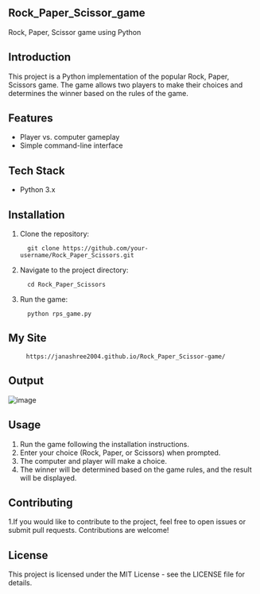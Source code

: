 ## Rock_Paper_Scissor_game

Rock, Paper, Scissor game using Python

## Introduction

This project is a Python implementation of the popular Rock, Paper, Scissors game. The game allows two players to make their choices and determines the winner based on the rules of the game.

## Features

- Player vs. computer gameplay
- Simple command-line interface

## Tech Stack

- Python 3.x

## Installation

1. Clone the repository:

         git clone https://github.com/your-username/Rock_Paper_Scissors.git

2. Navigate to the project directory:

         cd Rock_Paper_Scissors

3. Run the game:

         python rps_game.py

## My Site

         https://janashree2004.github.io/Rock_Paper_Scissor-game/

## Output

![image](https://github.com/Janashree2004/Rock_Paper_Scissor_Game/assets/142415775/bf9c8a93-1cd0-4502-aad3-17a80893433a)

## Usage
1. Run the game following the installation instructions.
2. Enter your choice (Rock, Paper, or Scissors) when prompted.
3. The computer and player will make a choice.
4. The winner will be determined based on the game rules, and the result will be displayed.
   
## Contributing
1.If you would like to contribute to the project, feel free to open issues or submit pull requests. Contributions are welcome!

## License

This project is licensed under the MIT License - see the LICENSE file for details.
